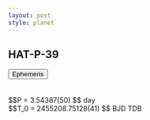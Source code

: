 ```yaml
---
layout: post
style: planet
---
```

<script src="../js/planets.js"></script>

## HAT-P-39

<!-- Tab links -->
<div class="tab">
<button class="tablinks" onclick="openCity(event, 'Ephemeris')">Ephemeris</button>
</div>

<!-- Tab content -->
<div id="Ephemeris" class="tabcontent" markdown="1">
<br/><br/>
$$P = 3.54387(50) $$ day <br/>
$$T_0 = 2455208.75128(41) $$ BJD TDB
<br/><br/>
<br/><br/>
</div>



<script src="../js/tabs.js"></script>


